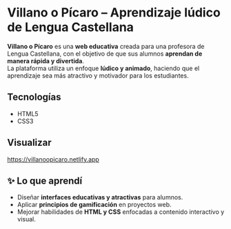 # Villano o Pícaro – Aprendizaje lúdico de Lengua Castellana  

**Villano o Pícaro** es una **web educativa** creada para una profesora de Lengua Castellana, con el objetivo de que sus alumnos **aprendan de manera rápida y divertida**.  
La plataforma utiliza un enfoque **lúdico y animado**, haciendo que el aprendizaje sea más atractivo y motivador para los estudiantes.  

## Tecnologías
- HTML5  
- CSS3  

## Visualizar
https://villanoopicaro.netlify.app

## ✨ Lo que aprendí
- Diseñar **interfaces educativas y atractivas** para alumnos.  
- Aplicar **principios de gamificación** en proyectos web.  
- Mejorar habilidades de **HTML y CSS** enfocadas a contenido interactivo y visual.  
